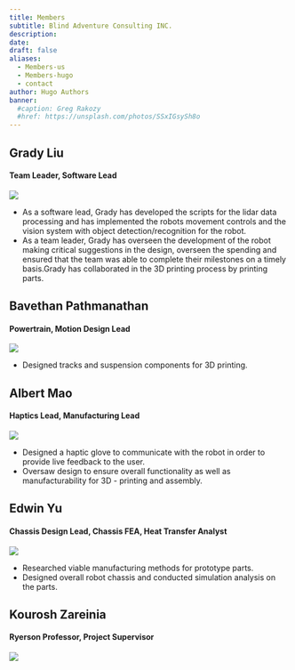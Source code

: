 ```yaml
---
title: Members
subtitle: Blind Adventure Consulting INC.
description:
date:
draft: false
aliases:
  - Members-us
  - Members-hugo
  - contact
author: Hugo Authors
banner:
  #caption: Greg Rakozy
  #href: https://unsplash.com/photos/SSxIGsySh8o
---
```

## Grady Liu
#### Team Leader, Software Lead
![](https://cdn.discordapp.com/attachments/827319210136698893/828377473142095892/unknown.png)
* As a software lead, Grady has developed the scripts for the lidar data processing and has implemented the robots movement controls and the vision system with object detection/recognition for the robot.
* As a team leader, Grady has overseen the development of the robot making critical suggestions in the design, overseen the spending and ensured that the team was able to complete their milestones on a timely basis.Grady has collaborated in the 3D printing process by printing parts.


## Bavethan Pathmanathan
#### Powertrain, Motion Design Lead
![](https://cdn.discordapp.com/attachments/827319210136698893/828374042414284820/unknown.png)
* Designed tracks and suspension components for 3D printing.


## Albert Mao
#### Haptics Lead, Manufacturing Lead
![](https://cdn.discordapp.com/attachments/827319210136698893/828374756515643392/unknown.png)
* Designed a haptic glove to communicate with the robot in order to provide live feedback to the user.
* Oversaw design to ensure overall functionality as well as manufacturability for 3D - printing and assembly. 


## Edwin Yu
#### Chassis Design Lead, Chassis FEA, Heat Transfer Analyst
![](https://cdn.discordapp.com/attachments/827319210136698893/828459885536215060/unknown.png)
* Researched viable manufacturing methods for prototype parts.
* Designed overall robot chassis and conducted simulation analysis on the parts.


## Kourosh Zareinia
#### Ryerson Professor, Project Supervisor
![](https://cdn.discordapp.com/attachments/827319210136698893/832053663194415104/unknown.png)
